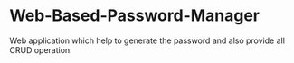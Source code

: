 # Web-Based-Password-Manager
Web application which help to generate the password and also provide all CRUD operation.

